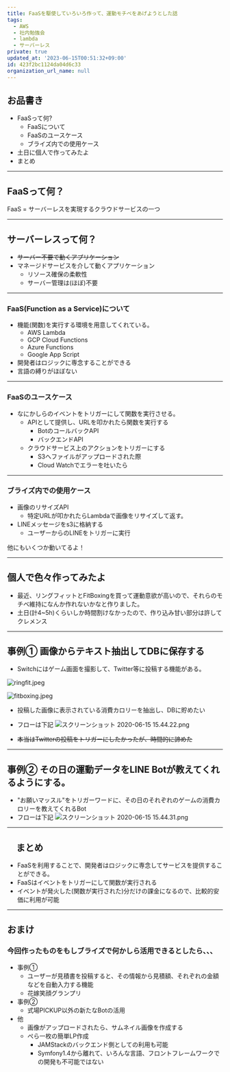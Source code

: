 ```yaml
---
title: FaaSを駆使していろいろ作って、運動モチベをあげようとした話
tags:
  - AWS
  - 社内勉強会
  - lambda
  - サーバーレス
private: true
updated_at: '2023-06-15T00:51:32+09:00'
id: 423f2bc1124da04d6c33
organization_url_name: null
---
```

## お品書き

- FaaSって何?
  - FaaSについて
  - FaaSのユースケース
  - ブライズ内での使用ケース
- 土日に個人で作ってみたよ
- まとめ

---

## FaaSって何？

FaaS = サーバーレスを実現するクラウドサービスの一つ

---

## サーバーレスって何？

- ~~サーバー不要で動くアプリケーション~~
- マネージドサービスを介して動くアプリケーション
  - リソース確保の柔軟性
  - サーバー管理は(ほぼ)不要

---

### FaaS(Function as a Service)について

- 機能(関数)を実行する環境を用意してくれている。
  - AWS Lambda
  - GCP Cloud Functions
  - Azure Functions
  - Google App Script
- 開発者はロジックに専念することができる
- 言語の縛りがほぼない

---

### FaaSのユースケース

- なにかしらのイベントをトリガーにして関数を実行させる。
  - APIとして提供し、URLを叩かれたら関数を実行する
    - BotのコールバックAPI
    - バックエンドAPI
  - クラウドサービス上のアクションをトリガーにする
    - S3へファイルがアップロードされた際
    - Cloud Watchでエラーを吐いたら

---

### ブライズ内での使用ケース

- 画像のリサイズAPI
  - 特定URLが叩かれたらLambdaで画像をリサイズして返す。
- LINEメッセージをs3に格納する
  - ユーザーからのLINEをトリガーに実行

他にもいくつか動いてるよ！

---

## 個人で色々作ってみたよ

- 最近、リングフィットとFitBoxingを買って運動意欲が高いので、それらのモチベ維持になんか作れないかなと作りました。
- 土日(計4~5h)くらいしか時間割けなかったので、作り込み甘い部分は許してクレメンス

---

## 事例① 画像からテキスト抽出してDBに保存する

- Switchにはゲーム画面を撮影して、Twitter等に投稿する機能がある。

![ringfit.jpeg](https://qiita-image-store.s3.ap-northeast-1.amazonaws.com/0/166596/5dd12115-3648-d488-92fc-ca86d96be5f5.jpeg)

![fitboxing.jpeg](https://qiita-image-store.s3.ap-northeast-1.amazonaws.com/0/166596/2093f0ab-efba-f7c4-fdf2-8c218c0bc9db.jpeg)

- 投稿した画像に表示されている消費カロリーを抽出し、DBに貯めたい
- フローは下記
![スクリーンショット 2020-06-15 15.44.22.png](https://qiita-image-store.s3.ap-northeast-1.amazonaws.com/0/166596/616b9891-5b77-6831-6236-85808c44187b.png)

- ~~本当はTwitterの投稿をトリガーにしたかったが、時間的に諦めた~~

---

## 事例② その日の運動データをLINE Botが教えてくれるようにする。

- "お願いマッスル"をトリガーワードに、その日のそれぞれのゲームの消費カロリーを教えてくれるBot
- フローは下記
![スクリーンショット 2020-06-15 15.44.31.png](https://qiita-image-store.s3.ap-northeast-1.amazonaws.com/0/166596/e5c49f3a-0a55-fb50-79ec-99608d6ce19b.png)

---

## 　まとめ

- FaaSを利用することで、開発者はロジックに専念してサービスを提供することができる。
- FaaSはイベントをトリガーにして関数が実行される
- イベントが発火した(関数が実行された)分だけの課金になるので、比較的安価に利用が可能

---

## おまけ

### 今回作ったものをもしブライズで何かしら活用できるとしたら、、、

- 事例①
  - ユーザーが見積書を投稿すると、その情報から見積額、それぞれの金額などを自動入力する機能
  - 花嫁笑顔グランプリ
- 事例②
  - 式場PICKUP以外の新たなBotの活用
- 他
  - 画像がアップロードされたら、サムネイル画像を作成する
  - ぺら一枚の簡単LP作成
    - JAMStackのバックエンド側としての利用も可能
    - Symfony1.4から離れて、いろんな言語、フロントフレームワークでの開発も不可能ではない
